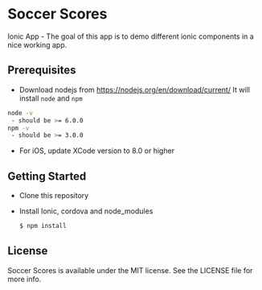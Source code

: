 # Soccer Scores
Ionic App - The goal of this  app is to demo different ionic components in a nice working app. 

## Prerequisites
- Download nodejs from https://nodejs.org/en/download/current/ It will install `node` and `npm`
```bash
node -v
 - should be >= 6.0.0
npm -v
 - should be >= 3.0.0
```
- For iOS, update XCode version to 8.0 or higher

## Getting Started

* Clone this repository

* Install Ionic, cordova and node_modules

    ```bash
    $ npm install
    ```
## License
Soccer Scores is available under the MIT license. See the LICENSE file for more info.
